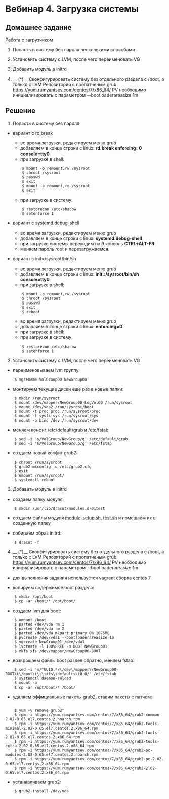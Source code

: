 # Вебинар 4. Загрузка системы

## Домашнее задание

Работа с загрузчиком
1. Попасть в систему без пароля несколькими способами
2. Установить систему с LVM, после чего переименовать VG
3. Добавить модуль в initrd

4. __ (*)__ Сконфигурировать систему без отдельного раздела с /boot, а только с LVM
Репозиторий с пропатченым grub: https://yum.rumyantsev.com/centos/7/x86_64/
PV необходимо инициализировать с параметром --bootloaderareasize 1m


## Решение

1. Попасть в систему без пароля:

- вариант с rd.break

    - во время загрузки, редактируем меню grub
    - добавляем в конце строки с linux: __rd.break enforcing=0 console=tty0__
    - при загрузке в shell:
    ```
        $ mount -o remount,rw /sysroot
        $ chroot /sysroot
        $ passwd
        $ exit
        $ mount -o remount,ro /sysroot
        $ exit
    ```
    - при загрузке в систему:
    ```
        $ restorecon /etc/shadow
        $ setenforce 1
    ```

- вариант с systemd.debug-shell
    
    - во время загрузки, редактируем меню grub
    - добавляем в конце строки с linux: __systemd.debug-shell__
    - при загрузке системы переходим на 9 консоль __CTRL+ALT-F9__
    - меняем пароль root и перезагружаемся.

- вариант с init=/sysroot/bin/sh
    
    - во время загрузки, редактируем меню grub
    - добавляем в конце строки с linux: __init=/sysroot/bin/sh console=tty0__
    - при загрузке в shell:
    ```
        $ mount -o remount,rw /sysroot
        $ chroot /sysroot
        $ passwd
        $ exit
        $ reboot
    ```
    - во время загрузки, редактируем меню grub
    - добавляем в конце строки с linux: __enforcing=0__
    - при загрузке в shell:
    - при загрузке в систему:
    ```
        $ restorecon /etc/shadow
        $ setenforce 1
    ```

2. Установить систему с LVM, после чего переименовать VG

- переименовываем lvm группу:
```
    $ vgrename VolGroup00 NewGroup00
```

- монтируем текущие диски еще раз в новые папки:
```
    $ mkdir /run/sysroot
    $ mount /dev/mapper/NewGroup00-LogVol00 /run/sysroot
    $ mount /dev/vda2 /run/sysroot/boot
    $ mount -t proc proc /run/sysroot/proc
    $ mount -t sysfs sys /run/sysroot/sys
    $ mount -o bind /dev /run/sysroot/dev
```

- меняем конфиг /etc/default/grub и /etc/fstab:
```
    $ sed -i 's/VolGroup/NewGroup/g' /etc/default/grub
    $ sed -i 's/VolGroup/NewGroup/g' /etc/fstab
```

- создаем новый конфиг grub2:
```
    $ chroot /run/sysroot
    $ grub2-mkconfig -o /etc/grub2.cfg
    $ exit
    $ umount /run/sysroot/
    $ systemctl reboot
```

3. Добавить модуль в initrd

- создаем папку модуля:
```
    $ mkdir /usr/lib/dracut/modules.d/01test
```

- создаем файлы модуля [module-setup.sh](module-setup.sh), [test.sh](test.sh)
и помещаем их в созданную папку

- собираем образ initrd:
```
    $ dracut -f
```

4. __ (*)__ Сконфигурировать систему без отдельного раздела с /boot, а только с LVM
Репозиторий с пропатченым grub: https://yum.rumyantsev.com/centos/7/x86_64/
PV необходимо инициализировать с параметром --bootloaderareasize 1m

- для выполнения задания используется vagrant сборка centos 7

- копируем содержимое boot раздела:
```
    $ mkdir /opt/boot
    $ cp -ar /boot/* /opt/boot/
```

- создаем lvm для boot:
```
    $ umount /boot
    $ parted /dev/vda rm 1
    $ parted /dev/vda rm 2
    $ parted /dev/vda mkpart primary 0% 1076MB
    $ pvcreate /dev/vda1 --bootloaderareasize 1m
    $ vgcreate NewGroup01 /dev/vda1
    $ lvcreate -l 100%FREE -n BOOT NewGroup01
    $ mkfs.xfs /dev/mapper/NewGroup00-BOOT
```

- возвращаем файлы boot раздел обратно, меняем fstab:
```
    $ sed -i 's/^UUID.*/\/dev\/mapper\/NewGroup00-BOOT\t\/boot\t\t\txfs\tdefaults\t0 0/' /etc/fstab
    $ systemctl daemon-reload
    $ mount -a
    $ cp -ar /opt/boot/* /boot/
```

- удаляем оффициальные пакеты grub2, ставим пакеты с патчем:
```
    
    $ yum -y remove grub2*
    $ rpm -i https://yum.rumyantsev.com/centos/7/x86_64/grub2-common-2.02-0.65.el7.centos.2.noarch.rpm
    $ rpm -i https://yum.rumyantsev.com/centos/7/x86_64/grub2-tools-minimal-2.02-0.65.el7.centos.2.x86_64.rpm
    $ rpm -i https://yum.rumyantsev.com/centos/7/x86_64/grub2-tools-2.02-0.65.el7.centos.2.x86_64.rpm
    $ rpm -i https://yum.rumyantsev.com/centos/7/x86_64/grub2-tools-extra-2.02-0.65.el7.centos.2.x86_64.rpm
    $ rpm -i https://yum.rumyantsev.com/centos/7/x86_64/grub2-pc-modules-2.02-0.65.el7.centos.2.noarch.rpm
    $ rpm -i https://yum.rumyantsev.com/centos/7/x86_64/grub2-pc-2.02-0.65.el7.centos.2.x86_64.rpm
    $ rpm -i https://yum.rumyantsev.com/centos/7/x86_64/grub2-2.02-0.65.el7.centos.2.x86_64.rpm
```

- устанавливаем grub2:
```
    $ grub2-install /dev/vda
```
